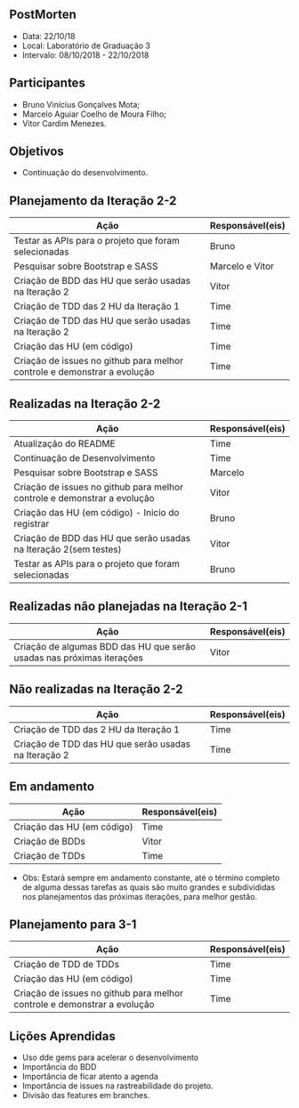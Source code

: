 ## PostMorten
* Data: 22/10/18
* Local: Laboratório de Graduação 3
* Intervalo: 08/10/2018 - 22/10/2018
## Participantes
  * Bruno Vinícius Gonçalves Mota;
  * Marcelo Aguiar Coelho de Moura Filho;
  * Vitor Cardim Menezes. 
## Objetivos
* Continuação do desenvolvimento.
## Planejamento da Iteração 2-2
| Ação | Responsável(eis) |
|----------|----------|
| Testar as APIs para o projeto que foram selecionadas | Bruno |
| Pesquisar sobre Bootstrap e SASS  | Marcelo e Vitor |
| Criação de BDD das HU que serão usadas na Iteração 2 | Vitor |
| Criação de TDD das 2 HU da Iteração 1 | Time |
| Criação de TDD das HU que serão usadas na Iteração 2 | Time |
| Criação das HU (em código) | Time |
| Criação de issues no github para melhor controle e demonstrar a evolução | Time |
## Realizadas na Iteração 2-2
| Ação | Responsável(eis) |
|----------|----------|
| Atualização do README | Time |
| Continuação de Desenvolvimento | Time |
| Pesquisar sobre Bootstrap e SASS  | Marcelo 
| Criação de issues no github para melhor controle e demonstrar a evolução | Vitor |
| Criação das HU (em código) - Inicio do registrar | Bruno |
| Criação de BDD das HU que serão usadas na Iteração 2(sem testes) | Vitor |
| Testar as APIs para o projeto que foram selecionadas | Bruno |
## Realizadas não planejadas na Iteração 2-1
| Ação | Responsável(eis) |
|----------|----------|
| Criação de algumas BDD das HU que serão usadas nas próximas iterações  | Vitor |
## Não realizadas na Iteração 2-2
| Ação | Responsável(eis) |
|----------|----------|
| Criação de TDD das 2 HU da Iteração 1 | Time |
| Criação de TDD das HU que serão usadas na Iteração 2 | Time |
## Em andamento 
| Ação | Responsável(eis) |
|----------|----------|
| Criação das HU (em código) | Time |
| Criação de BDDs | Vitor |
| Criação de TDDs | Time |
* Obs: Estará sempre em andamento constante, até o término completo de alguma dessas tarefas as quais são muito grandes e subdivididas nos planejamentos das próximas iterações, para melhor gestão.
## Planejamento para 3-1
| Ação | Responsável(eis) |
|----------|----------|
| Criação de TDD de TDDs | Time |
| Criação das HU (em código) | Time |
| Criação de issues no github para melhor controle e demonstrar a evolução | Time |

## Lições Aprendidas
* Uso dde gems para acelerar o desenvolvimento
* Importância do BDD
* Importância de ficar atento a agenda
* Importância de issues na rastreabilidade do projeto.
* Divisão das features em branches.
